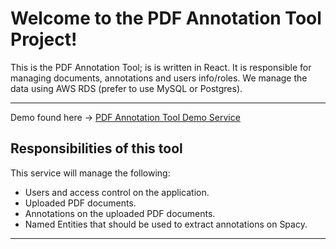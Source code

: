 Welcome to the PDF Annotation Tool Project!
===============================================

This is the PDF Annotation Tool; is is written in React. 
It is responsible for managing documents, annotations and users info/roles. 
We manage the data using AWS RDS (prefer to use MySQL or Postgres).


----------  
  

Demo found here -> [PDF Annotation Tool Demo Service](https://pdf-annotation-tool-demo.herokuapp.com)  
  
  
Responsibilities of this tool
-------------

This service will manage the following:  
 - Users and access control on the application.
 - Uploaded PDF documents.  
 - Annotations on the uploaded PDF documents.  
 - Named Entities that should be used to extract annotations on Spacy.      
  

----------

